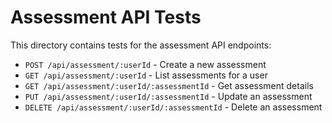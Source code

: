 # Assessment API Tests

This directory contains tests for the assessment API endpoints:

- `POST /api/assessment/:userId` - Create a new assessment
- `GET /api/assessment/:userId` - List assessments for a user
- `GET /api/assessment/:userId/:assessmentId` - Get assessment details
- `PUT /api/assessment/:userId/:assessmentId` - Update an assessment
- `DELETE /api/assessment/:userId/:assessmentId` - Delete an assessment 